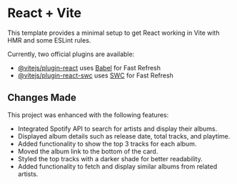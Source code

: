# React + Vite

This template provides a minimal setup to get React working in Vite with HMR and some ESLint rules.

Currently, two official plugins are available:

- [@vitejs/plugin-react](https://github.com/vitejs/vite-plugin-react/blob/main/packages/plugin-react/README.md) uses [Babel](https://babeljs.io/) for Fast Refresh
- [@vitejs/plugin-react-swc](https://github.com/vitejs/vite-plugin-react-swc) uses [SWC](https://swc.rs/) for Fast Refresh

## Changes Made

This project was enhanced with the following features:
- Integrated Spotify API to search for artists and display their albums.
- Displayed album details such as release date, total tracks, and playtime.
- Added functionality to show the top 3 tracks for each album.
- Moved the album link to the bottom of the card.
- Styled the top tracks with a darker shade for better readability.
- Added functionality to fetch and display similar albums from related artists.
